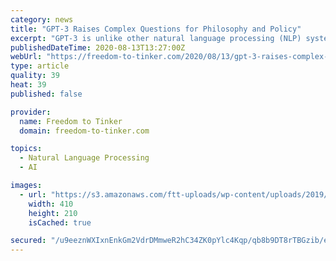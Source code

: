 ```yaml
---
category: news
title: "GPT-3 Raises Complex Questions for Philosophy and Policy"
excerpt: "GPT-3 is unlike other natural language processing (NLP) systems, the latter of which often struggle with what comes comparatively easily to humans: performing entirely new language tasks based on a few simple instructions and examples."
publishedDateTime: 2020-08-13T13:27:00Z
webUrl: "https://freedom-to-tinker.com/2020/08/13/gpt-3-raises-complex-questions-for-philosophy-and-policy/"
type: article
quality: 39
heat: 39
published: false

provider:
  name: Freedom to Tinker
  domain: freedom-to-tinker.com

topics:
  - Natural Language Processing
  - AI

images:
  - url: "https://s3.amazonaws.com/ftt-uploads/wp-content/uploads/2019/09/13111525/FtT-CITP-Logo.png"
    width: 410
    height: 210
    isCached: true

secured: "/u9eeznWXIxnEnkGm2VdrDMmweR2hC34ZK0pYlc4Kqp/qb8b9DT8rTBGzib/eGr3HnTYvXuHLmCT3MZ+nGLBeMQplFz67UtaKLE+yFxnsR7dnnXgWAWh7TI8yyLdsSLm1e65iRQojdsmWtN3jTUSc4YuBeUCt1PbFK2RyoW3QlXSFNg1UgPUc8zdRuurgjFBVQM5kF5czI6J8jDv+O5s+DmGar46kvwEG215Bu01CPEgCnuvsXfQCVYpX/Trzw5/sNVxNwSwX/G5Q5ub3m/D72UKCXin2SH/Jo7ECObJn1TjHKFTaHfs9Pbvd3ycFZ9R9ivVu1RPM0EPd4Czuk6Q/A==;TeocrEWCCvi7n47rUWFdtQ=="
---
```


